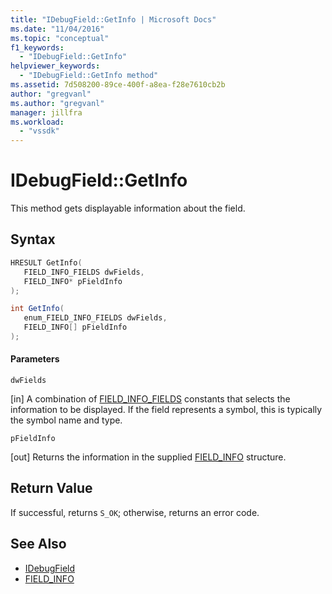 ```yaml
---
title: "IDebugField::GetInfo | Microsoft Docs"
ms.date: "11/04/2016"
ms.topic: "conceptual"
f1_keywords:
  - "IDebugField::GetInfo"
helpviewer_keywords:
  - "IDebugField::GetInfo method"
ms.assetid: 7d508200-89ce-400f-a8ea-f28e7610cb2b
author: "gregvanl"
ms.author: "gregvanl"
manager: jillfra
ms.workload:
  - "vssdk"
---
```

# IDebugField::GetInfo
This method gets displayable information about the field.

## Syntax

```cpp
HRESULT GetInfo( 
   FIELD_INFO_FIELDS dwFields,
   FIELD_INFO* pFieldInfo
);
```

```csharp
int GetInfo(
   enum_FIELD_INFO_FIELDS dwFields,
   FIELD_INFO[] pFieldInfo
);
```

#### Parameters
 `dwFields`

 [in] A combination of [FIELD_INFO_FIELDS](../../../extensibility/debugger/reference/field-info-fields.md) constants that selects the information to be displayed. If the field represents a symbol, this is typically the symbol name and type.

 `pFieldInfo`

 [out] Returns the information in the supplied [FIELD_INFO](../../../extensibility/debugger/reference/field-info.md) structure.

## Return Value
 If successful, returns `S_OK`; otherwise, returns an error code.

## See Also
- [IDebugField](../../../extensibility/debugger/reference/idebugfield.md)
- [FIELD_INFO](../../../extensibility/debugger/reference/field-info.md)